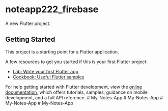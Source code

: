 # noteapp222_firebase

A new Flutter project.

## Getting Started

This project is a starting point for a Flutter application.

A few resources to get you started if this is your first Flutter project:

- [Lab: Write your first Flutter app](https://docs.flutter.dev/get-started/codelab)
- [Cookbook: Useful Flutter samples](https://docs.flutter.dev/cookbook)

For help getting started with Flutter development, view the
[online documentation](https://docs.flutter.dev/), which offers tutorials,
samples, guidance on mobile development, and a full API reference.
#   M y - N o t e s - A p p  
 #   M y - N o t e s - A p p  
 #   M y - N o t e s - A p p  
 #   M y - N o t e s - A p p  
 